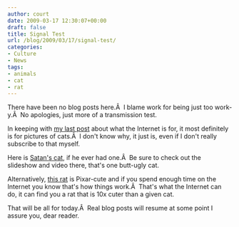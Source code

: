 ```yaml
---
author: court
date: 2009-03-17 12:30:07+00:00
draft: false
title: Signal Test
url: /blog/2009/03/17/signal-test/
categories:
- Culture
- News
tags:
- animals
- cat
- rat
---
```


There have been no blog posts here.Â  I blame work for being just too work-y.Â  No apologies, just more of a transmission test.

In keeping with [my last post](http://www.vallentyne.com/blog/2009/03/13/dwarfed-punk/) about what the Internet is for, it most definitely is for pictures of cats.Â  I don't know why, it just is, even if I don't really subscribe to that myself.

Here is [Satan's cat](http://www.wmur.com/family/18814224/detail.html), if he ever had one.Â  Be sure to check out the slideshow and video there, that's one butt-ugly cat.

Alternatively, [this rat](http://www.dailymail.co.uk/news/article-1153931/On-rat-walk-Rodent-strikes-pose-budding-fashion-photographer.html) is Pixar-cute and if you spend enough time on the Internet you know that's how things work.Â  That's what the Internet can do, it can find you a rat that is 10x cuter than a given cat.

That will be all for today.Â  Real blog posts will resume at some point I assure you, dear reader.
